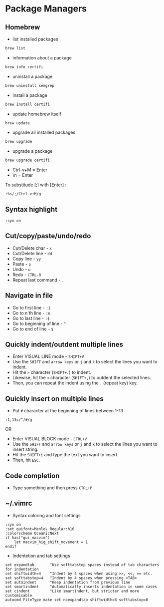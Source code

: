 # Package Managers
## Homebrew
* list installed packages
```sh
brew list
```
* information about a package
```sh
brew info certifi
```
* uninstall a package
```sh
brew uninstall semgrep
```
* install a package
```sh
brew install certifi
```
* update homebrew itself
```sh
brew update
```
* upgrade all installed packages
```sh
brew upgrade
```
* upgrade a package
```sh
brew upgrade certifi
```

* Ctrl-v+M = Enter
* \n = Enter

To substitude [;] with [Enter] :
```vim
:%s/;/Ctrl-v+M/g
```
#####

## Syntax highlight
```vim
:syn on
```
#####

## Cut/copy/paste/undo/redo
* Cut/Delete char - `x`
* Cut/Delete line - `dd`
* Copy line - `yy`
* Paste - `p`
* Undo - `u`
* Redo - `CTRL-R`
* Repeat last command - `.`
#####

## Navigate in file
* Go to first line - `:1`
* Go to n'th line - `:n`
* Go to last line - `:$`
* Go to beginning of line  - `^`
* Go to end of line  - `$`
#####

## Quickly indent/outdent multiple lines
* Enter VISUAL LINE mode - `SHIFT+V`
* Use the `SHIFT` and `arrow keys` or `j` and `k` to select the lines you want to indent.
* Hit the `>` character (`SHIFT+.`) to indent.
* Likewise, hit the `<` character (`SHIFT+,`) to outdent the selected lines.
* Then, you can repeat the indent using the `.` (repeat key) key. 
#####

## Quickly insert on multiple lines
* Put `#` character at the beginning of lines between 1-13
```
:1,13s/^/#/g
```
OR

* Enter VISUAL BLOCK mode - `CTRL+V`
* Use the `SHIFT` and `arrow keys` or `j` and `k` to select the lines you want to insert string.
* Hit the `SHIFT+i` and type the text you want to insert.
* Then, hit `ESC`.
#####





## Code completion
* Type something and then press `CTRL+P`
#####

## ~/.vimrc
* Syntax coloring and font settings
```vim
:syn on
:set guifont=Menlo\ Regular:h16
:colorscheme OceanicNext
if has("gui_macvim")
    let macvim_hig_shift_movement = 1
endif
```

* Indentetion and tab settings
```vim
set expandtab       "Use softtabstop spaces instead of tab characters for indentation
set shiftwidth=4    "Indent by 4 spaces when using >>, <<, == etc.
set softtabstop=4   "Indent by 4 spaces when pressing <TAB>
set autoindent      "Keep indentation from previous line
set smartindent     "Automatically inserts indentation in some cases
set cindent         "Like smartindent, but stricter and more customisable
autocmd FileType make set noexpandtab shiftwidth=8 softtabstop=0
```
#####
